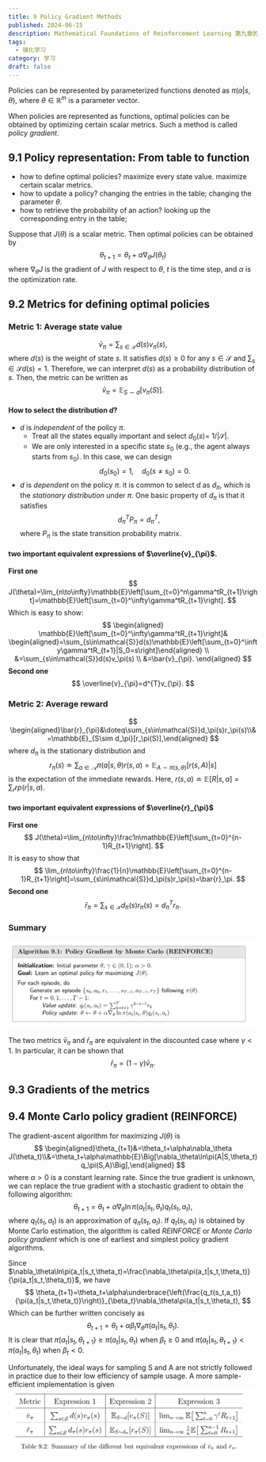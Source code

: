```yaml
---
title: 9 Policy Gradient Methods
published: 2024-06-15
description: Mathematical Foundations of Reinforcement Learning 第九章的笔记
tags:
  - 强化学习
category: 学习
draft: false
---
```


Policies can be represented by parameterized functions denoted as $π(a|s, θ)$, where $θ\in \mathbb{R}^{m}$ is a parameter vector.

When policies are represented as functions, optimal policies can be obtained by optimizing certain scalar metrics. Such a method is called *policy gradient*. 

## 9.1 Policy representation: From table to function
- how to define optimal policies? maximize every state value. maximize certain scalar metrics.
- how to update a policy? changing the entries in the table; changing the parameter $θ$.
- how to retrieve the probability of an action? looking up the corresponding entry in the table; 

Suppose that $J(\theta)$ is a scalar metric. Then optimal policies can be obtained by
$$
\theta_{t+1}=\theta_t+\alpha\nabla_\theta J(\theta_t)
$$
where $\nabla_{\theta}J$ is the gradient of $J$ with respect to $θ$, $t$ is the time step, and $α$ is the optimization rate.
## 9.2 Metrics for defining optimal policies
### Metric 1: Average state value
$$
\bar{v}_\pi=\sum_{s\in\mathcal{S}}d(s)v_\pi(s),
$$
where $d(s)$ is the weight of state $s.$ It satisfies $d(s)\geq0$ for any $s\in\mathcal{S}$ and $\sum_s\in\mathcal{S}d(s)=1.$ Therefore, we can interpret $d(s)$ as a probability distribution of $s.$ Then, the metric can be written as
$$
\bar{v}_\pi=\mathbb{E}_{S\sim d}[v_\pi(S)].
$$
#### How to select the distribution $d$?
- $d$ is *independent* of the policy $\pi$. 
  - Treat all the states equally important and select $d_0(s)=$ $1/|\mathcal{S}|.$ 
  - We are only interested in a specific state $s_0$ (e.g., the agent always starts from $s_0).$ In this case, we can design $$d_0(s_0)=1,\quad d_0(s\neq s_0)=0.$$
- $d$ is *dependent* on the policy $\pi$. it is common to select $d$ as $d_\pi$, which is the *stationary distribution* under $\pi$. One basic property of $d_\pi$ is that it satisfies $$d_\pi^TP_\pi=d_\pi^T,$$ where $P_\pi$ is the state transition probability matrix.
#### two important equivalent expressions of $\overline{v}_{\pi}$.
**First one**
$$
J(\theta)=\lim_{n\to\infty}\mathbb{E}\left[\sum_{t=0}^n\gamma^tR_{t+1}\right]=\mathbb{E}\left[\sum_{t=0}^\infty\gamma^tR_{t+1}\right].
$$
Which is easy to show:
$$
\begin{aligned}
\mathbb{E}\left[\sum_{t=0}^\infty\gamma^tR_{t+1}\right]& \begin{aligned}=\sum_{s\in\mathcal{S}}d(s)\mathbb{E}\left[\sum_{t=0}^\infty\gamma^tR_{t+1}|S_0=s\right]\end{aligned}  \\
&=\sum_{s\in\mathcal{S}}d(s)v_\pi(s) \\
&=\bar{v}_{\pi}.
\end{aligned}
$$
**Second one**
$$
\overline{v}_{\pi}=d^{T}v_{\pi}.
$$
### Metric 2: Average reward
$$
\begin{aligned}\bar{r}_{\pi}&\doteq\sum_{s\in\mathcal{S}}d_\pi(s)r_\pi(s)\\&=\mathbb{E}_{S\sim d_\pi}[r_\pi(S)],\end{aligned}
$$
where $d_{\pi}$ is the stationary distribution and
$$
r_\pi(s)\doteq\sum_{a\in\mathcal{A}}\pi(a|s,\theta)r(s,a)=\mathbb{E}_{A\sim\pi(s,\theta)}[r(s,A)|s]
$$
is the expectation of the immediate rewards. Here, $r(s,a)\doteq\mathbb{E}[R|s,a]=\sum_rrp(r|s,a)$.
#### two important equivalent expressions of $\overline{r}_{\pi}$
**First one**
$$
J(\theta)=\lim_{n\to\infty}\frac1n\mathbb{E}\left[\sum_{t=0}^{n-1}R_{t+1}\right].
$$
It is easy to show that
$$
\lim_{n\to\infty}\frac{1}{n}\mathbb{E}\left[\sum_{t=0}^{n-1}R_{t+1}\right]=\sum_{s\in\mathcal{S}}d_\pi(s)r_\pi(s)=\bar{r}_\pi.
$$
**Second one**
$$
\bar{r}_\pi=\sum_{s\in\mathcal{S}}d_\pi(s)r_\pi(s)=d_\pi^Tr_\pi.
$$
### Summary
![RL9-1](./images/RL9-1.png)

The two metrics $\bar{v}_\pi$ and $\bar{r}_\pi$ are equivalent in the discounted case where $\gamma<1.$ In particular, it can be shown that
$$
\bar{r}_\pi=(1-\gamma)\bar{v}_\pi.
$$
## 9.3 Gradients of the metrics

## 9.4 Monte Carlo policy gradient (REINFORCE)
The gradient-ascent algorithm for maximizing $J(\theta)$ is
$$
\begin{aligned}\theta_{t+1}&=\theta_t+\alpha\nabla_\theta J(\theta_t)\\&=\theta_t+\alpha\mathbb{E}\Big[\nabla_\theta\ln\pi(A|S,\theta_t)q_\pi(S,A)\Big],\end{aligned}
$$
where $\alpha>0$ is a constant learning rate. Since the true gradient is unknown, we can replace the true gradient with a stochastic gradient to obtain the following algorithm:
$$
\theta_{t+1}=\theta_t+\alpha\nabla_\theta\ln\pi(a_t|s_t,\theta_t)q_t(s_t,a_t),
$$
where $q_t(s_t,a_t)$ is an approximation of $q_\pi(s_t,a_t).$ If $q_t(s_t,a_t)$ is obtained by Monte Carlo estimation, the algorithm is called *REINFORCE* or *Monte Carlo policy gradient* which is one of earliest and simplest policy gradient algorithms.

Since $\nabla_\theta\ln\pi(a_t|s_t,\theta_t)=\frac{\nabla_\theta\pi(a_t|s_t,\theta_t)}{\pi(a_t|s_t,\theta_t)}$, we have
$$
\theta_{t+1}=\theta_t+\alpha\underbrace{\left(\frac{q_t(s_t,a_t)}{\pi(a_t|s_t,\theta_t)}\right)}_{\beta_t}\nabla_\theta\pi(a_t|s_t,\theta_t),
$$
Which can be further written concisely as 
$$
\theta_{t+1}=\theta_t+\alpha\beta_t\nabla_\theta\pi(a_t|s_t,\theta_t).
$$
It is clear that $\pi(a_t|s_t,\theta_{t+1})\geq\pi(a_t|s_t,\theta_t)$ when $\beta_t\geq0$ and $\pi(a_t|s_t,\theta_{t+1})<\pi(a_t|s_t,\theta_t)$ when $\beta_t<0$.

Unfortunately, the ideal ways for sampling S and A are not strictly followed in practice due to their low efficiency of sample usage. A more sample-efficient implementation is given
![RL9-1](./images/RL9-2.png)
